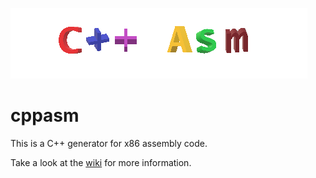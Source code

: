 [![cppasm logo](cppasm-logo.png)](cppasm-logo.png)
# cppasm
This is a C++ generator for x86 assembly code.

Take a look at the [wiki](https://github.com/aelfimow/cppasm/wiki) for
more information.
